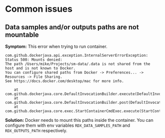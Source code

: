 # Common issues

## Data samples and/or outputs paths are not mountable

**Symptom:**
This error when trying to run container.

```
com.github.dockerjava.api.exception.InternalServerErrorException: Status 500: Mounts denied:
The path /Users/mike/Projects/sm-data/.data is not shared from the host and is not known to Docker.
You can configure shared paths from Docker -> Preferences... -> Resources -> File Sharing.
See https://docs.docker.com/desktop/mac for more info.

	at com.github.dockerjava.core.DefaultInvocationBuilder.execute(DefaultInvocationBuilder.java:247)
	at com.github.dockerjava.core.DefaultInvocationBuilder.post(DefaultInvocationBuilder.java:102)
	at com.github.dockerjava.core.exec.StartContainerCmdExec.execute(StartContainerCmdExec.java:31)
```

**Solution:** Docker needs to mount this paths inside the container. You can configure them with env variables
`RDX_DATA_SAMPLES_PATH` and `RDX_OUTPUTS_PATH` respectively.
